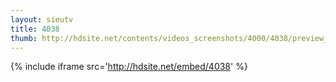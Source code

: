 ```yaml
---
layout: sieutv
title: 4038
thumb: http://hdsite.net/contents/videos_screenshots/4000/4038/preview_360p.mp4.jpg
---
```

{% include iframe src='http://hdsite.net/embed/4038' %}
 
